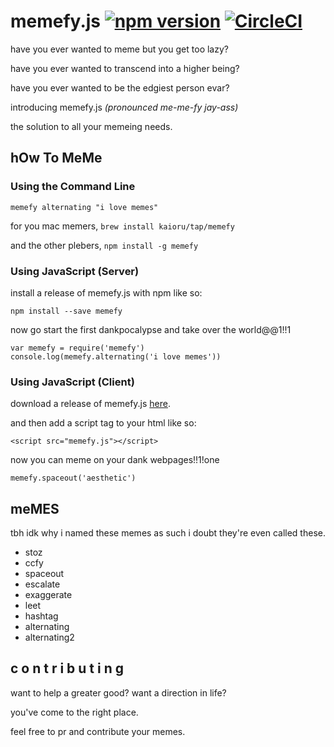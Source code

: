 # memefy.js [![npm version](https://badge.fury.io/js/memefy.svg)](https://badge.fury.io/js/memefy) [![CircleCI](https://circleci.com/gh/Kaioru/memefy.js.svg?style=svg)](https://circleci.com/gh/Kaioru/memefy.js)
have you ever wanted to meme but you get too lazy?

have you ever wanted to transcend into a higher being?

have you ever wanted to be the edgiest person evar?

introducing memefy.js *(pronounced me-me-fy jay-ass)*

the solution to all your memeing needs.

## hOw To MeMe
### Using the Command Line
```
memefy alternating "i love memes"
```
for you mac memers, `brew install kaioru/tap/memefy`

and the other plebers, `npm install -g memefy`
### Using JavaScript (Server)
install a release of memefy.js with npm like so:
```
npm install --save memefy
```
now go start the first dankpocalypse and take over the world@@1!!1
```
var memefy = require('memefy')
console.log(memefy.alternating('i love memes'))
```
### Using JavaScript (Client)
download a release of memefy.js [here](https://github.com/Kaioru/memefy.js/releases).

and then add a script tag to your html like so:
```
<script src="memefy.js"></script>
```
now you can meme on your dank webpages!!1!one
```
memefy.spaceout('aesthetic')
```

## meMES
tbh idk why i named these memes as such i doubt they're even called these.
* stoz
* ccfy
* spaceout
* escalate
* exaggerate
* leet
* hashtag
* alternating
* alternating2

## c o n t r i b u t i n g
want to help a greater good? want a direction in life?

you've come to the right place.

feel free to pr and contribute your memes.
